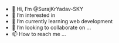 - 👋 Hi, I’m @SurajKrYadav-SKY
- 👀 I’m interested in 
- 🌱 I’m currently learning web development
- 💞️ I’m looking to collaborate on ...
- 📫 How to reach me ...

<!---
SurajKrYadav-SKY/SurajKrYadav-SKY is a ✨ special ✨ repository because its `README.md` (this file) appears on your GitHub profile.
You can click the Preview link to take a look at your changes.
--->
